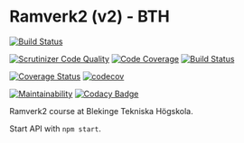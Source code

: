 Ramverk2 (v2) - BTH
=========================

[![Build Status](https://travis-ci.org/daib17/me-api.svg?branch=master)](https://travis-ci.org/daib17/me-api)

[![Scrutinizer Code Quality](https://scrutinizer-ci.com/g/daib17/me-api/badges/quality-score.png?b=master)](https://scrutinizer-ci.com/g/daib17/me-api/?branch=master)
[![Code Coverage](https://scrutinizer-ci.com/g/daib17/me-api/badges/coverage.png?b=master)](https://scrutinizer-ci.com/g/daib17/me-api/?branch=master)
[![Build Status](https://scrutinizer-ci.com/g/daib17/me-api/badges/build.png?b=master)](https://scrutinizer-ci.com/g/daib17/me-api/build-status/master)

[![Coverage Status](https://coveralls.io/repos/github/daib17/me-api/badge.svg?branch=master)](https://coveralls.io/github/daib17/me-api?branch=master)
[![codecov](https://codecov.io/gh/daib17/me-api/branch/master/graph/badge.svg)](https://codecov.io/gh/daib17/me-api)

[![Maintainability](https://api.codeclimate.com/v1/badges/79f5b30fd2462b454049/maintainability)](https://codeclimate.com/github/daib17/me-api/maintainability)
[![Codacy Badge](https://api.codacy.com/project/badge/Grade/55a64d123a6547e297a5db51b0938399)](https://www.codacy.com/app/daib17/me-api?utm_source=github.com&amp;utm_medium=referral&amp;utm_content=daib17/me-api&amp;utm_campaign=Badge_Grade)



Ramverk2 course at Blekinge Tekniska Högskola.

Start API with `npm start`.
